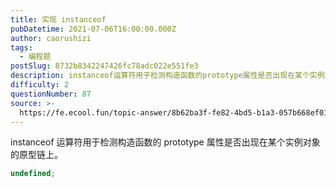 ```yaml
---
title: 实现 instanceof
pubDatetime: 2021-07-06T16:00:00.000Z
author: caorushizi
tags:
  - 编程题
postSlug: 8732b8342247426fc78adc022e551fe3
description: instanceof运算符用于检测构造函数的prototype属性是否出现在某个实例对象的原型链上。```typescriptundefined```
difficulty: 2
questionNumber: 87
source: >-
  https://fe.ecool.fun/topic-answer/8b62ba3f-fe82-4bd5-b1a3-057b668ef01f?orderBy=updateTime&order=desc&tagId=26
---
```


instanceof 运算符用于检测构造函数的 prototype 属性是否出现在某个实例对象的原型链上。

```typescript
undefined;
```
